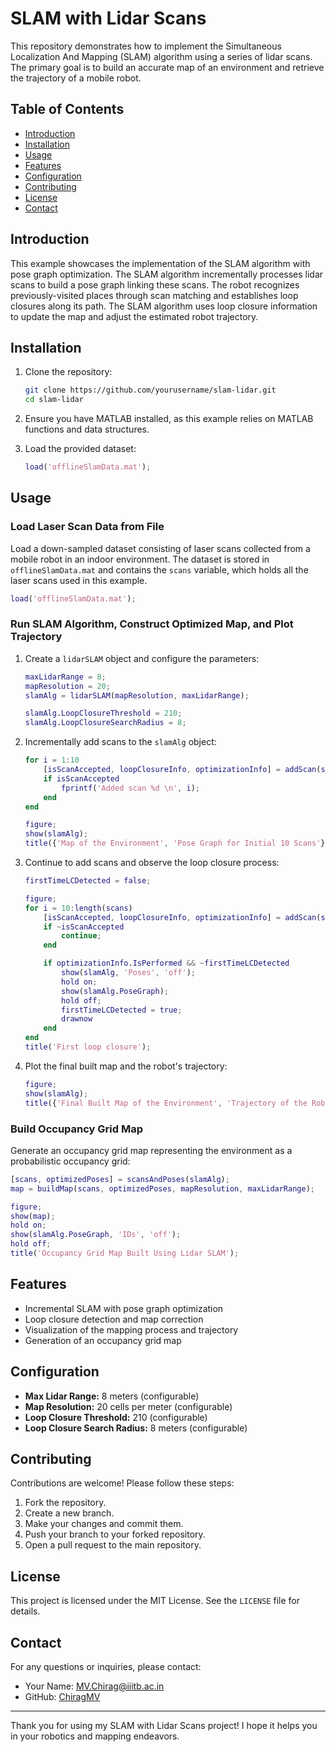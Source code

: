 # SLAM with Lidar Scans

This repository demonstrates how to implement the Simultaneous Localization And Mapping (SLAM) algorithm using a series of lidar scans. The primary goal is to build an accurate map of an environment and retrieve the trajectory of a mobile robot.

## Table of Contents

- [Introduction](#introduction)
- [Installation](#installation)
- [Usage](#usage)
- [Features](#features)
- [Configuration](#configuration)
- [Contributing](#contributing)
- [License](#license)
- [Contact](#contact)

## Introduction

This example showcases the implementation of the SLAM algorithm with pose graph optimization. The SLAM algorithm incrementally processes lidar scans to build a pose graph linking these scans. The robot recognizes previously-visited places through scan matching and establishes loop closures along its path. The SLAM algorithm uses loop closure information to update the map and adjust the estimated robot trajectory.

## Installation

1. Clone the repository:
    ```bash
    git clone https://github.com/yourusername/slam-lidar.git
    cd slam-lidar
    ```

2. Ensure you have MATLAB installed, as this example relies on MATLAB functions and data structures.

3. Load the provided dataset:
    ```matlab
    load('offlineSlamData.mat');
    ```

## Usage

### Load Laser Scan Data from File

Load a down-sampled dataset consisting of laser scans collected from a mobile robot in an indoor environment. The dataset is stored in `offlineSlamData.mat` and contains the `scans` variable, which holds all the laser scans used in this example.

```matlab
load('offlineSlamData.mat');
```

### Run SLAM Algorithm, Construct Optimized Map, and Plot Trajectory

1. Create a `lidarSLAM` object and configure the parameters:

    ```matlab
    maxLidarRange = 8;
    mapResolution = 20;
    slamAlg = lidarSLAM(mapResolution, maxLidarRange);

    slamAlg.LoopClosureThreshold = 210;  
    slamAlg.LoopClosureSearchRadius = 8;
    ```

2. Incrementally add scans to the `slamAlg` object:

    ```matlab
    for i = 1:10
        [isScanAccepted, loopClosureInfo, optimizationInfo] = addScan(slamAlg, scans{i});
        if isScanAccepted
            fprintf('Added scan %d \n', i);
        end
    end

    figure;
    show(slamAlg);
    title({'Map of the Environment', 'Pose Graph for Initial 10 Scans'});
    ```

3. Continue to add scans and observe the loop closure process:

    ```matlab
    firstTimeLCDetected = false;

    figure;
    for i = 10:length(scans)
        [isScanAccepted, loopClosureInfo, optimizationInfo] = addScan(slamAlg, scans{i});
        if ~isScanAccepted
            continue;
        end

        if optimizationInfo.IsPerformed && ~firstTimeLCDetected
            show(slamAlg, 'Poses', 'off');
            hold on;
            show(slamAlg.PoseGraph); 
            hold off;
            firstTimeLCDetected = true;
            drawnow
        end
    end
    title('First loop closure');
    ```

4. Plot the final built map and the robot's trajectory:

    ```matlab
    figure;
    show(slamAlg);
    title({'Final Built Map of the Environment', 'Trajectory of the Robot'});
    ```

### Build Occupancy Grid Map

Generate an occupancy grid map representing the environment as a probabilistic occupancy grid:

```matlab
[scans, optimizedPoses] = scansAndPoses(slamAlg);
map = buildMap(scans, optimizedPoses, mapResolution, maxLidarRange);

figure;
show(map);
hold on;
show(slamAlg.PoseGraph, 'IDs', 'off');
hold off;
title('Occupancy Grid Map Built Using Lidar SLAM');
```

## Features

- Incremental SLAM with pose graph optimization
- Loop closure detection and map correction
- Visualization of the mapping process and trajectory
- Generation of an occupancy grid map

## Configuration

- **Max Lidar Range:** 8 meters (configurable)
- **Map Resolution:** 20 cells per meter (configurable)
- **Loop Closure Threshold:** 210 (configurable)
- **Loop Closure Search Radius:** 8 meters (configurable)

## Contributing

Contributions are welcome! Please follow these steps:

1. Fork the repository.
2. Create a new branch.
3. Make your changes and commit them.
4. Push your branch to your forked repository.
5. Open a pull request to the main repository.

## License

This project is licensed under the MIT License. See the `LICENSE` file for details.

## Contact

For any questions or inquiries, please contact:

- Your Name: [MV.Chirag@iiitb.ac.in](mailto:MV.Chirag@iiitb.ac.in)
- GitHub: [ChiragMV](https://github.com/ChiragMV)

---

Thank you for using my SLAM with Lidar Scans project! I hope it helps you in your robotics and mapping endeavors.
